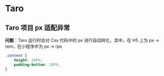 # Taro

## Taro 项目 px 适配异常

**问题**：Taro 运行时会对 Css 代码中的 px 进行自动转化，其中，在 H5 上为 px -> rem，在小程序中为 px -> rpx

```css title="解决：将 px 修改为 PX，大写的 PX 能阻止 Taro 运行时默认的单位转化行为"
.content {
	height: 24PX;
	padding-bottom: 16PX;
}
```
